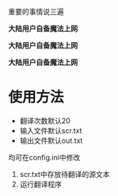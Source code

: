 重要的事情说三遍

**大陆用户自备魔法上网**

**大陆用户自备魔法上网**

**大陆用户自备魔法上网**

# 使用方法

* 翻译次数默认20
* 输入文件默认scr.txt
* 输出文件默认out.txt
  
均可在config.ini中修改

1. scr.txt中存放待翻译的源文本
2. 运行翻译程序
